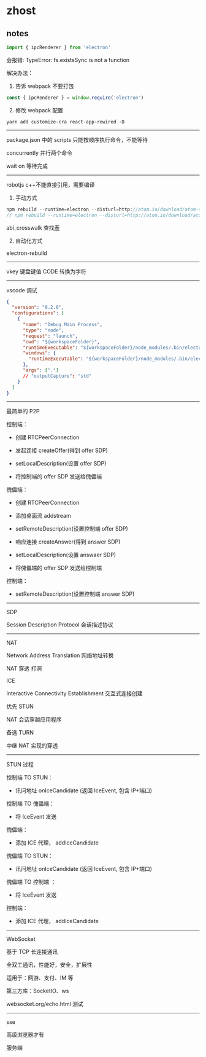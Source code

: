 # zhost

## notes

```js
import { ipcRenderer } from 'electron'
```

会报错: TypeError: fs.existsSync is not a function

解决办法：

1. 告诉 webpack 不要打包

```js
const { ipcRenderer } = window.require('electron')
```

2. 修改 webpack 配置

```shell
yarn add customize-cra react-app-rewired -D
```

---

package.json 中的 scripts 只能按顺序执行命令，不能等待

concurrently 并行两个命令

wait on 等待完成

---

robotjs c++不能直接引用，需要编译

1. 手动方式

```js
npm rebuild --runtime=electron --disturl=http://atom.io/download/atom-shell --target=<electron version> --abi=<abi version>
// npm rebuild --runtime=electron --disturl=http://atom.io/download/atom-shell --target=8.2.3 --abi=72
```

abi_crosswalk 查找[表](https://github.com/mapbox/node-pre-gyp/blob/master/lib/util/abi_crosswalk.json)

2. 自动化方式

electron-rebuild

---

vkey 键盘键值 CODE 转换为字符

---

vscode 调试

```json
{
  "version": "0.2.0",
  "configurations": [
    {
      "name": "Debug Main Process",
      "type": "node",
      "request": "launch",
      "cwd": "${workspaceFolder}",
      "runtimeExecutable": "${workspaceFolder}/node_modules/.bin/electron",
      "windows": {
        "runtimeExecutable": "${workspaceFolder}/node_modules/.bin/electron.cmd"
      },
      "args": ["."]
      // "outputCapture": "std"
    }
  ]
}
```

---

最简单的 P2P

控制端：

- 创建 RTCPeerConnection

- 发起连接 createOffer(得到 offer SDP)

- setLocalDescription(设置 offer SDP)

- 将控制端的 offer SDP 发送给傀儡端

傀儡端：

- 创建 RTCPeerConnection

- 添加桌面流 addstream

- setRemoteDescription(设置控制端 offer SDP)

- 响应连接 createAnswer(得到 answer SDP)

- setLocalDescription(设置 answaer SDP)

- 将傀儡端的 offer SDP 发送给控制端

控制端：

- setRemoteDescription(设置控制端 answer SDP)

---

SDP

Session Description Protocol 会话描述协议

---

NAT

Network Address Translation 网络地址转换

NAT 穿透 打洞

ICE

Interactive Connectivity Establishment 交互式连接创建

优先 STUN

NAT 会话穿越应用程序

备选 TURN

中继 NAT 实现的穿透

---

STUN 过程

控制端 TO STUN：

- 讯问地址 onIceCandidate (返回 IceEvent, 包含 IP+端口)

控制端 TO 傀儡端：

- 将 IceEvent 发送

傀儡端：

- 添加 ICE 代理， addIceCandidate

傀儡端 TO STUN：

- 讯问地址 onIceCandidate (返回 IceEvent, 包含 IP+端口)

傀儡端 TO 控制端 ：

- 将 IceEvent 发送

控制端：

- 添加 ICE 代理， addIceCandidate

---

WebSocket

基于 TCP 长连接通讯

全双工通讯，性能好，安全，扩展性

适用于：网游、支付、IM 等

第三方库：SocketIO、ws

websocket.org/echo.html 测试

---

sse

高级浏览器才有

服务端
